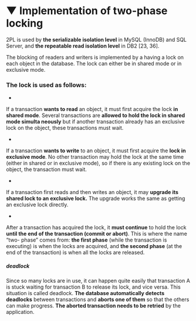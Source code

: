 # ▼ Implementation of two-phase locking

2PL is used by **the serializable isolation level** in MySQL (InnoDB) and SQL Server, and **the repeatable read isolation level** in DB2 [23, 36].

The blocking of readers and writers is implemented by a having a lock on each object in the database.
The lock can either be in shared mode or in exclusive mode.

### The lock is used as follows:
*
If a transaction **wants to read** an object, it must first acquire the lock **in shared mode**.
Several transactions are **allowed to hold the lock in shared mode simulta neously** but if another transaction already has an exclusive lock on the object, these transactions must wait.

*
If a transaction **wants to write** to an object, it must first acquire the **lock in exclusive mode**. No other transaction may hold the lock at the same time (either in shared or in exclusive mode), so if there is any existing lock on the object, the transaction must wait.

*
If a transaction first reads and then writes an object, it may **upgrade its shared lock to an exclusive lock.** The upgrade works the same as getting an exclusive lock directly.

*
After a transaction has acquired the lock, it **must continue** to hold the lock **until the end of the transaction (commit or abort)**.
This is where the name “two- phase” comes from:
**the first phase** (while the transaction is executing)
is when the locks are acquired, and
**the second phase** (at the end of the transaction)
is when all the locks are released.

##### deadlock
Since so many locks are in use,
it can happen quite easily that
transaction A is stuck waiting for transaction B to release its lock, and vice versa. This situation is called deadlock.
**The database automatically detects deadlocks** between transactions and **aborts one of them** so that the others can make progress. **The aborted transaction needs to be retried** by the application.
